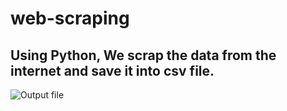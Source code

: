 # web-scraping
## Using Python, We scrap the data from the internet and save it into csv file.

![Output file](./outout.png)
